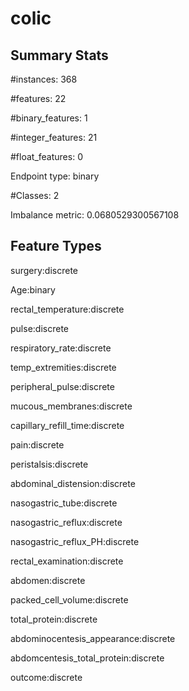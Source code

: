 # colic

## Summary Stats

#instances: 368

#features: 22

  #binary_features: 1

  #integer_features: 21

  #float_features: 0

Endpoint type: binary

#Classes: 2

Imbalance metric: 0.0680529300567108

## Feature Types

 surgery:discrete

Age:binary

rectal_temperature:discrete

pulse:discrete

respiratory_rate:discrete

temp_extremities:discrete

peripheral_pulse:discrete

mucous_membranes:discrete

capillary_refill_time:discrete

pain:discrete

peristalsis:discrete

abdominal_distension:discrete

nasogastric_tube:discrete

nasogastric_reflux:discrete

nasogastric_reflux_PH:discrete

rectal_examination:discrete

abdomen:discrete

packed_cell_volume:discrete

total_protein:discrete

abdominocentesis_appearance:discrete

abdomcentesis_total_protein:discrete

outcome:discrete

